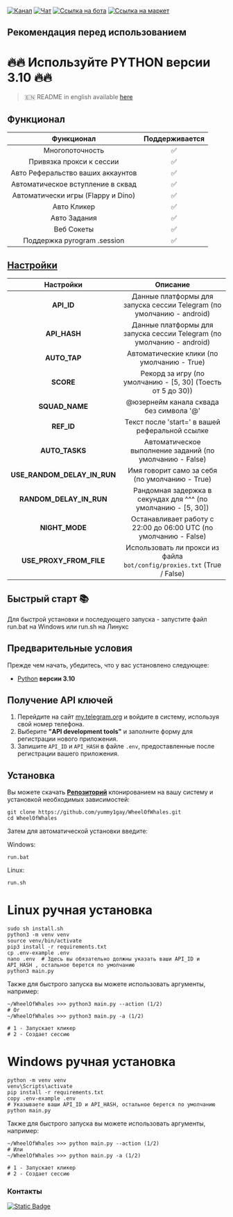[![Канал](https://img.shields.io/badge/-Канал-black?style=for-the-badge&logo=telegram&logoColor=white)](https://t.me/hidden_coding)
[![Чат](https://img.shields.io/badge/-Чат-black?style=for-the-badge&logo=telegram&logoColor=white)](https://t.me/hidden_codding_chat)
[![Ссылка на бота](https://img.shields.io/badge/-Ссылка%20на%20бота-black?style=for-the-badge&logo=telegram&logoColor=white)](https://t.me/wheelofwhalesbot?start=CGYJGk91pub)
[![Ссылка на маркет](https://img.shields.io/badge/-Ссылка%20на%20маркет-black?style=for-the-badge&logo=telegram&logoColor=white)](https://t.me/hcmarket_bot?start=referral_5143703753)

## Рекомендация перед использованием

# 🔥🔥 Используйте PYTHON версии 3.10 🔥🔥

> 🇪🇳 README in english available [here](README)

## Функционал  
|                               Функционал                               |  Поддерживается |
|:----------------------------------------------------------------------:|:---------------:|
|                            Многопоточность                             |       ✅        | 
|                        Привязка прокси к сессии                        |       ✅        | 
|                    Авто Реферальство ваших аккаунтов                   |       ✅        |
|                    Автоматическое вступление в сквад                   |       ✅        |
|                   Автоматически игры (Flappy и Dino)                   |       ✅        |
|                              Авто Кликер                               |       ✅        |
|                              Авто Задания                              |       ✅        |
|                              Веб Сокеты                                |       ✅        |
|                      Поддержка pyrogram .session                       |       ✅        |


## [Настройки](https://github.com/yummy1gay/WheelOfWhales/blob/main/.env-example/)
|        Настройки            |                                      Описание                                          |
|:---------------------------:|:--------------------------------------------------------------------------------------:|
|       **API_ID**            |        Данные платформы для запуска сессии Telegram (по умолчанию - android)           |
|      **API_HASH**           |        Данные платформы для запуска сессии Telegram (по умолчанию - android)           |
|      **AUTO_TAP**           |                       Автоматические клики (по умолчанию - True)                       |
|        **SCORE**            |                 Рекорд за игру (по умолчанию - [5, 30] (Тоесть от 5 до 30))            |
|      **SQUAD_NAME**         |                       @юзернейм канала сквада без символа '@'                          |
|       **REF_ID**            |                    Текст после 'start=' в вашей реферальной ссылке                     |
|       **AUTO_TASKS**        |                  Автоматическое выполнение заданий (по умолчанию - False)              |
| **USE_RANDOM_DELAY_IN_RUN** |                      Имя говорит само за себя (по умолчанию - True)                    |
|   **RANDOM_DELAY_IN_RUN**   |              Рандомная задержка в секундах для ^^^ (по умолчанию - [5, 30])            |
|      **NIGHT_MODE**         |           Останавливает работу с 22:00 до 06:00 UTC  (по умолчанию - False)            |
| **USE_PROXY_FROM_FILE**     |         Использовать ли прокси из файла `bot/config/proxies.txt` (True / False)        |

## Быстрый старт 📚

Для быстрой установки и последующего запуска - запустите файл run.bat на Windows или run.sh на Линукс

## Предварительные условия
Прежде чем начать, убедитесь, что у вас установлено следующее:
- [Python](https://www.python.org/downloads/) **версии 3.10**

## Получение API ключей
1. Перейдите на сайт [my.telegram.org](https://my.telegram.org) и войдите в систему, используя свой номер телефона.
2. Выберите **"API development tools"** и заполните форму для регистрации нового приложения.
3. Запишите `API_ID` и `API_HASH` в файле `.env`, предоставленные после регистрации вашего приложения.

## Установка
Вы можете скачать [**Репозиторий**](https://github.com/yummy1gay/WheelOfWhales) клонированием на вашу систему и установкой необходимых зависимостей:
```shell
git clone https://github.com/yummy1gay/WheelOfWhales.git
cd WheelOfWhales
```

Затем для автоматической установки введите:

Windows:
```shell
run.bat
```

Linux:
```shell
run.sh
```

# Linux ручная установка
```shell
sudo sh install.sh
python3 -m venv venv
source venv/bin/activate
pip3 install -r requirements.txt
cp .env-example .env
nano .env  # Здесь вы обязательно должны указать ваши API_ID и API_HASH , остальное берется по умолчанию
python3 main.py
```

Также для быстрого запуска вы можете использовать аргументы, например:
```shell
~/WheelOfWhales >>> python3 main.py --action (1/2)
# Or
~/WheelOfWhales >>> python3 main.py -a (1/2)

# 1 - Запускает кликер
# 2 - Создает сессию
```


# Windows ручная установка
```shell
python -m venv venv
venv\Scripts\activate
pip install -r requirements.txt
copy .env-example .env
# Указываете ваши API_ID и API_HASH, остальное берется по умолчанию
python main.py
```

Также для быстрого запуска вы можете использовать аргументы, например:
```shell
~/WheelOfWhales >>> python main.py --action (1/2)
# Или
~/WheelOfWhales >>> python main.py -a (1/2)

# 1 - Запускает кликер
# 2 - Создает сессию
```




### Контакты

[![Static Badge](https://img.shields.io/badge/Для%20поддержки%20или%20вопросов-АВТОР%20БОТА-blue?style=for-the-badge&logo=telegram&logoColor=white&labelColor=black)](https://t.me/yummy1gay)